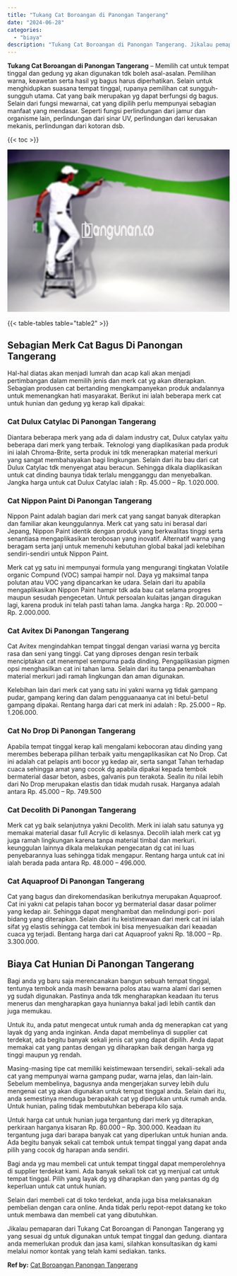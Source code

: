 ```yaml
---
title: "Tukang Cat Boroangan di Panongan Tangerang"
date: "2024-06-28"
categories: 
  - "biaya"
description: "Tukang Cat Boroangan di Panongan Tangerang. Jikalau pemaparan dari Tukang Cat Boroangan di Panongan Tangerang yg yang sesuai dg untuk digunakan untuk tempat..."
---
```


**Tukang Cat Boroangan di Panongan Tangerang** – Memilih cat untuk tempat tinggal dan gedung yg akan digunakan tdk boleh asal-asalan. Pemilihan warna, keawetan serta hasil yg bagus harus diperhatikan. Selain untuk menghidupkan suasana tempat tinggal, rupanya pemilihan cat sungguh-sungguh utama. Cat yang baik merupakan yg dapat berfungsi dg bagus. Selain dari fungsi mewarnai, cat yang dipilih perlu mempunyai sebagian manfaat yang mendasar. Seperti fungsi perlindungan dari jamur dan organisme lain, perlindungan dari sinar UV, perlindungan dari kerusakan mekanis, perlindungan dari kotoran dsb.

{{< toc >}}

![Tukang Cat Boroangan di Panongan Tangerang](/images/jasa-cat-murah15.png)

{{< table-tables table="table2" >}}

## Sebagian Merk Cat Bagus Di Panongan Tangerang

Hal-hal diatas akan menjadi lumrah dan acap kali akan menjadi pertimbangan dalam memilih jenis dan merk cat yg akan diterapkan. Sebagian produsen cat bertanding mengkampanyekan produk andalannya untuk memenangkan hati masyarakat. Berikut ini ialah beberapa merk cat untuk hunian dan gedung yg kerap kali dipakai:

### Cat Dulux Catylac Di Panongan Tangerang

Diantara beberapa merk yang ada di dalam industry cat, Dulux catylax yaitu beberapa dari merk yang terbaik. Teknologi yang diaplikasikan pada produk ini ialah Chroma-Brite, serta produk ini tdk menerapkan material merkuri yang sangat membahayakan bagi lingkungan. Selain dari itu bau dari cat Dulux Catylac tdk menyengat atau beracun. Sehingga dikala diaplikasikan untuk cat dinding baunya tidak terlalu mengganggu dan menyebalkan. Jangka harga untuk cat Dulux Catylac ialah : Rp. 45.000 – Rp. 1.020.000.

### Cat Nippon Paint Di Panongan Tangerang

Nippon Paint adalah bagian dari merk cat yang sangat banyak diterapkan dan familiar akan keunggulannya. Merk cat yang satu ini berasal dari Jepang, Nippon Paint identik dengan produk yang berkwalitas tinggi serta senantiasa mengaplikasikan terobosan yang inovatif. Alternatif warna yang beragam serta janji untuk memenuhi kebutuhan global bakal jadi kelebihan sendiri-sendiri untuk Nippon Paint.

Merk cat yg satu ini mempunyai formula yang mengurangi tingkatan Volatile organic Compund (VOC) sampai hampir nol. Daya yg maksimal tanpa polutan atau VOC yang dipancarkan ke udara. Selain dari itu apabila mengaplikasikan Nippon Paint hampir tdk ada bau cat selama progres maupun sesudah pengecetan. Untuk persoalan kulaitas jangan diragukan lagi, karena produk ini telah pasti tahan lama. Jangka harga : Rp. 20.000 – Rp. 2.000.000.

### Cat Avitex Di Panongan Tangerang

Cat Avitex mengindahkan tempat tinggal dengan variasi warna yg bercita rasa dan seni yang tinggi. Cat yang diproses dengan resin terbaik menciptakan cat menempel sempurna pada dinding. Pengaplikasian pigmen opsi menghasilkan cat ini tahan lama. Selain dari itu tanpa penambahan material merkuri jadi ramah lingkungan dan aman digunakan.

Kelebihan lain dari merk cat yang satu ini yakni warna yg tidak gampang pudar, gampang kering dan dalam pengguanaanya cat ini betul-betul gampang dipakai. Rentang harga dari cat merk ini adalah : Rp. 25.000 – Rp. 1.206.000.

### Cat No Drop Di Panongan Tangerang

Apabila tempat tinggal kerap kali mengalami kebocoran atau dinding yang merembes beberapa pilihan terbaik yaitu mengaplikasikan cat No Drop. Cat ini adalah cat pelapis anti bocor yg kedap air, serta sangat Tahan terhadap cuaca sehingga amat yang cocok dg apabila dipakai kepada tembok bermaterial dasar beton, asbes, galvanis pun terakota. Sealin itu nilai lebih dari No Drop merupakan elastis dan tidak mudah rusak. Harganya adalah antara Rp. 45.000 – Rp. 749.500

### Cat Decolith Di Panongan Tangerang

Merk cat yg baik selanjutnya yakni Decolith. Merk ini ialah satu satunya yg memakai material dasar full Acrylic di kelasnya. Decolih ialah merk cat yg juga ramah lingkungan karena tanpa material timbal dan merkuri. keunggulan lainnya dikala melakukan pengecatan dg cat ini luas penyebarannya luas sehingga tidak mengapur. Rentang harga untuk cat ini ialah berada pada antara Rp. 48.000 – 496.000.

### Cat Aquaproof Di Panongan Tangerang

Cat yang bagus dan direkomendasikan berikutnya merupakan Aquaproof. Cat ini yakni cat pelapis tahan bocor yg bermaterial dasar dasar polimer yang kedap air. Sehingga dapat menghambat dan melindungi pori- pori bidang yang diterapkan. Selain dari itu keistimewaan dari merk cat ini ialah sifat yg elastis sehingga cat tembok ini bisa menyesuaikan dari keaadan cuaca yg terjadi. Bentang harga dari cat Aquaproof yakni Rp. 18.000 – Rp. 3.300.000.

## Biaya Cat Hunian Di Panongan Tangerang

Bagi anda yg baru saja merencanakan bangun sebuah tempat tinggal, tentunya tembok anda masih bewarna polos atau warna alami dari semen yg sudah digunakan. Pastinya anda tdk mengharapkan keadaan itu terus menerus dan mengharapkan gaya huniannya bakal jadi lebih cantik dan juga memukau.

Untuk itu, anda patut mengecat untuk rumah anda dg menerapkan cat yang layak dg yang anda inginkan. Anda dapat membelinya di supplier cat terdekat, ada begitu banyak sekali jenis cat yang dapat dipilih. Anda dapat memakai cat yang pantas dengan yg diharapkan baik dengan harga yg tinggi maupun yg rendah.

Masing-masing tipe cat memiliki keistimewaan tersendiri, sekali-sekali ada cat yang mempunyai warna gampang pudar, warna jelas, dan lain-lain. Sebelum membelinya, bagusnya anda mengerjakan survey lebih dulu mengenai cat yg akan digunakan untuk tempat tinggal anda. Selain dari itu, anda semestinya menduga berapakah cat yg diperlukan untuk rumah anda. Untuk hunian, paling tidak membutuhkan beberapa kilo saja.

Untuk harga cat untuk hunian juga tergantung dari merk yg diterapkan, perkiraan harganya kisaran Rp. 80.000 – Rp. 300.000. Keadaan itu tergantung juga dari barapa banyak cat yang diperlukan untuk hunian anda. Ada begitu banyak sekali cat tembok untuk tempat tinggal yang dapat anda pilih yang cocok dg harapan anda sendiri.

Bagi anda yg mau membeli cat untuk tempat tinggal dapat memperolehnya di supplier terdekat kami. Ada banyak sekali tok cat yg menjual cat untuk tempat tinggal. Pilih yang layak dg yg diharapkan dan yang pantas dg dg keperluan untuk cat untuk hunian.

Selain dari membeli cat di toko terdekat, anda juga bisa melaksanakan pembelian dengan cara online. Anda tidak perlu repot-repot datang ke toko untuk membawa dan membeli cat yang dibutuhkan.

Jikalau pemaparan dari Tukang Cat Boroangan di Panongan Tangerang yg yang sesuai dg untuk digunakan untuk tempat tinggal dan gedung. diantara anda memerlukan produk dan jasa kami, silahkan konsultasikan dg kami melalui nomor kontak yang telah kami sediakan. tanks.

**Ref by:** [Cat Boroangan Panongan Tangerang](https://id.wikipedia.org/wiki/Cat)
